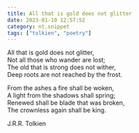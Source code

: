 ```yaml
---
title: All that is gold does not glitter
date: 2023-01-10 12:57:52
category: nt.snippet
tags: ["tolkien", "poetry"]
---
```


All that is gold does not glitter,  
Not all those who wander are lost;  
The old that is strong does not wither,  
Deep roots are not reached by the frost.

From the ashes a fire shall be woken,  
A light from the shadows shall spring;  
Renewed shall be blade that was broken,  
The crownless again shall be king.

J.R.R. Tolkien
